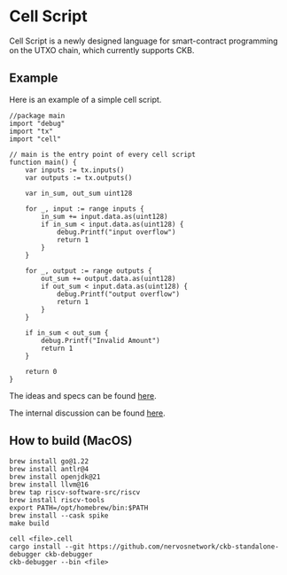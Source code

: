 # Cell Script

Cell Script is a newly designed language for smart-contract programming on the UTXO chain, which currently supports CKB.

## Example

Here is an example of a simple cell script.
```
//package main
import "debug"
import "tx"
import "cell"

// main is the entry point of every cell script
function main() {
    var inputs := tx.inputs()
    var outputs := tx.outputs()

    var in_sum, out_sum uint128

    for _, input := range inputs {
        in_sum += input.data.as(uint128)
        if in_sum < input.data.as(uint128) {
            debug.Printf("input overflow")
            return 1
        }
    }

    for _, output := range outputs {
        out_sum += output.data.as(uint128)
        if out_sum < input.data.as(uint128) {
            debug.Printf("output overflow")
            return 1
        }
    }

    if in_sum < out_sum {
        debug.Printf("Invalid Amount")
        return 1
    }
    
    return 0
}
```

The ideas and specs can be found [here](./SPEC.md). 

The internal discussion can be found [here](./DISCUSSION.md). 

## How to build (MacOS)

```
brew install go@1.22
brew install antlr@4
brew install openjdk@21
brew install llvm@16
brew tap riscv-software-src/riscv
brew install riscv-tools
export PATH=/opt/homebrew/bin:$PATH
brew install --cask spike
make build

cell <file>.cell
cargo install --git https://github.com/nervosnetwork/ckb-standalone-debugger ckb-debugger
ckb-debugger --bin <file>
```

